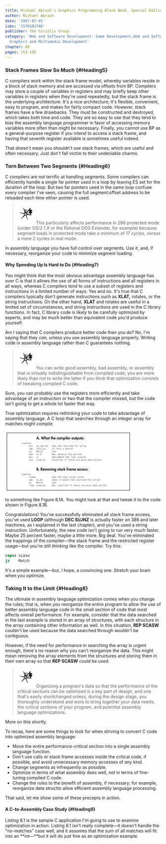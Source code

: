 ```yaml
---
title: Michael Abrash's Graphics Programming Black Book, Special Edition
author: Michael Abrash
date: '1997-07-01'
isbn: '1576101746'
publisher: The Coriolis Group
category: 'Web and Software Development: Game Development,Web and Software Development:
  Graphics and Multimedia Development'
chapter: 08
pages: 153-156
---
```


### Stack Frames Slow So Much {#Heading5}

C compilers work within the stack frame model, whereby variables reside
in a block of stack memory and are accessed via offsets from BP.
Compilers may store a couple of variables in registers and may briefly
keep other variables in registers when they're used repeatedly, but the
stack frame is the underlying architecture. It's a nice architecture;
it's flexible, convenient, easy to program, and makes for fairly compact
code. However, stack frames have a few drawbacks. They must be
constructed and destroyed, which takes both time and code. They are so
easy to use that they tend to bias the assembly language programmer in
favor of accessing memory variables more often than might be necessary.
Finally, you cannot use BP as a general-purpose register if you intend
to access a stack frame, and having that seventh register available is
sometimes useful indeed.

That doesn't mean you shouldn't use stack frames, which are useful and
often necessary. Just don't fall victim to their undeniable charms.

### Torn Between Two Segments {#Heading6}

C compilers are not terrific at handling segments. Some compilers can
efficiently handle a single far pointer used in a loop by leaving ES set
for the duration of the loop. But two far pointers used in the same loop
confuse every compiler I've seen, causing the full segment:offset
address to be reloaded each time either pointer is used.

> ![](images/i.jpg)
> This particularly affects performance in 286 protected mode (under OS/2
> 1.X or the Rational DOS Extender, for example) because segment loads in
> protected mode take a minimum of 17 cycles, versus a mere 2 cycles in
> real mode.

In assembly language you have full control over segments. Use it, and,
if necessary, reorganize your code to minimize segment loading.

#### Why Speeding Up Is Hard to Do {#Heading7}

You might think that the most obvious advantage assembly language has
over C is that it allows the use of all forms of instructions and all
registers in all ways, whereas C compilers tend to use a subset of
registers and instructions in a limited number of ways. Yes and no. It's
true that C compilers typically don't generate instructions such as
**XLAT,** rotates, or the string instructions. On the other hand,
**XLAT** and rotates are useful in a limited set of circumstances, and
string instructions *are* used in the C library functions. In fact, C
library code is likely to be carefully optimized by experts, and may be
much better than equivalent code you'd produce yourself.

Am I saying that C compilers produce better code than you do? No, I'm
saying that they *can,* unless you use assembly language properly.
Writing code in assembly language rather than C guarantees nothing.

> ![](images/i.jpg)
> You can write good assembly, bad assembly, or assembly that is virtually
> indistinguishable from compiled code; you are more likely than not to
> write the latter if you think that optimization consists of tweaking
> compiled C code.

Sure, you can probably use the registers more efficiently and take
advantage of an instruction or two that the compiler missed, but the
code isn't going to get a whole lot faster that way.

True optimization requires rethinking your code to take advantage of
assembly language. A C loop that searches through an integer array for
matches might compile

![**Figure 8.1**  *Tweaked compiler output for a loop.*](images/08-01.jpg)

to something like Figure 8.1A. You might look at that and tweak it to
the code shown in Figure 8.1B.

Congratulations! You've successfully eliminated all stack frame access,
you've used **LOOP** (although **DEC SI/JNZ** is actually faster on 386
and later machines, as I explained in the last chapter), and you've used
a string instruction. Unfortunately, the new code isn't going to run
very much faster. Maybe 25 percent faster, maybe a little more. Big
deal. You've eliminated the trappings of the compiler—the stack frame
and the restricted register usage—but you're still *thinking* like the
compiler. Try this:

```nasm
repnz scasw
jz    Match
```

It's a simple example—but, I hope, a convincing one. Stretch your brain
when you optimize.

### Taking It to the Limit {#Heading8}

The ultimate in assembly language optimization comes when you change the
rules; that is, when you reorganize the entire program to allow the use
of better assembly language code in the small section of code that most
affects overall performance. For example, consider that the data
searched in the last example is stored in an array of structures, with
each structure in the array containing other information as well. In
this situation, **REP SCASW** couldn't be used because the data searched
through wouldn't be contiguous.

However, if the need for performance in searching the array is urgent
enough, there's no reason why you can't reorganize the data. This might
mean removing the array elements from the structures and storing them in
their own array so that **REP SCASW** *could* be used.

> ![](images/i.jpg)
> Organizing a program's data so that the performance of the critical
> sections can be optimized is a key part of design, and one that's easily
> shortchanged unless, during the design stage, you thoroughly understand
> and work to bring together your data needs, the critical sections of
> your program, and potential assembly language optimizations.

More on this shortly.

To recap, here are some things to look for when striving to convert C
code into optimized assembly language:

  * Move the entire performance-critical section into a single assembly
    language function.
  * Don't use calls or stack frame accesses inside the critical code, if
    possible, and avoid unnecessary memory accesses of any kind.
  * Change segments as infrequently as possible.
  * Optimize in terms of what assembly does well, *not* in terms of
    fine-tuning compiled C code.
  * Change the rules to the benefit of assembly, if necessary; for
    example, reorganize data structto allow efficient assembly language
    processing.

That said, let me show some of these precepts in action.

#### A C-to-Assembly Case Study {#Heading9}

Listing 8.1 is the sample C application I'm going to use to examine
optimization in action. Listing 8.1 isn't really complete—it doesn't
handle the "no-matches" case well, and it assumes that the sum of all
matches will fit into an **int—**but it will do just fine as an
optimization example.